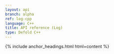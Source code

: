 ```yaml
---
layout: api
branch: alpha
ref: log-cpp
language: C++
title: API reference (Log)
type: Defold C++
---
```

{% include anchor_headings.html html=content %}